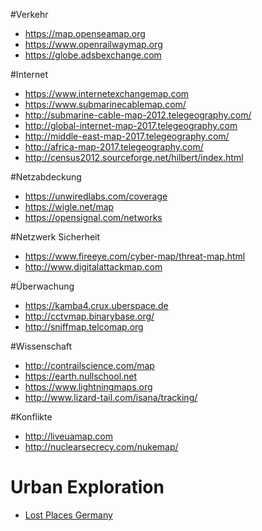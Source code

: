 #Verkehr

* https://map.openseamap.org
* https://www.openrailwaymap.org
* https://globe.adsbexchange.com

#Internet

* https://www.internetexchangemap.com
* https://www.submarinecablemap.com/
* http://submarine-cable-map-2012.telegeography.com/
* http://global-internet-map-2017.telegeography.com
* http://middle-east-map-2017.telegeography.com/
* http://africa-map-2017.telegeography.com/
* http://census2012.sourceforge.net/hilbert/index.html

#Netzabdeckung

* https://unwiredlabs.com/coverage
* https://wigle.net/map
* https://opensignal.com/networks

#Netzwerk Sicherheit

* https://www.fireeye.com/cyber-map/threat-map.html
* http://www.digitalattackmap.com

#Überwachung

* https://kamba4.crux.uberspace.de
* http://cctvmap.binarybase.org/
* http://sniffmap.telcomap.org

#Wissenschaft

* http://contrailscience.com/map
* https://earth.nullschool.net
* https://www.lightningmaps.org
* http://www.lizard-tail.com/isana/tracking/

#Konflikte

* http://liveuamap.com
* http://nuclearsecrecy.com/nukemap/

# Urban Exploration 
* <a href="https://www.google.com/maps/d/viewer?ll=50.846371908576046%2C11.963974891658395&z=9&mid=1M6OeH-DCWCLHGLQ2_CiGPd0aO7IjPHqo">Lost Places Germany</a>

